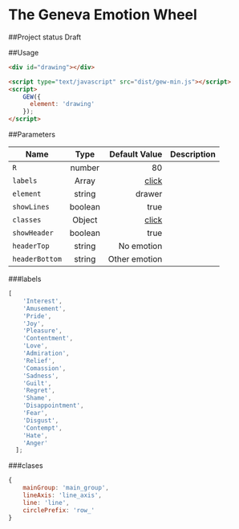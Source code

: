 # The Geneva Emotion Wheel

##Project status
Draft

##Usage
```html
<div id="drawing"></div>

<script type="text/javascript" src="dist/gew-min.js"></script>
<script>
    GEW({
      element: 'drawing'
    });
</script>
```

##Parameters

| Name        | Type            | Default Value  | Description |
| ----------- |:---------------:| --------------:|------------:|
| `R`         | number          | 80              |         |
| `labels`    | Array <string>  | [click](#labels) |            |
| `element`   | string  | drawer             |         |
| `showLines` | boolean | true |            |
| `classes`   | Object  | [click](#classes) |         |
| `showHeader`| boolean | true | |
| `headerTop`| string | No emotion | |
| `headerBottom`| string | Other emotion | |

###labels<a name="labels"></a>
```javascript
[
    'Interest',
    'Amusement',
    'Pride',
    'Joy',
    'Pleasure',
    'Contentment',
    'Love',
    'Admiration',
    'Relief',
    'Comassion',
    'Sadness',
    'Guilt',
    'Regret',
    'Shame',
    'Disappointment',
    'Fear',
    'Disgust',
    'Contempt',
    'Hate',
    'Anger'
  ];
```

###clases<a name="classes"></a>
```javascript
{
    mainGroup: 'main_group',
    lineAxis: 'line_axis',
    line: 'line',
    circlePrefix: 'row_'
}
```
